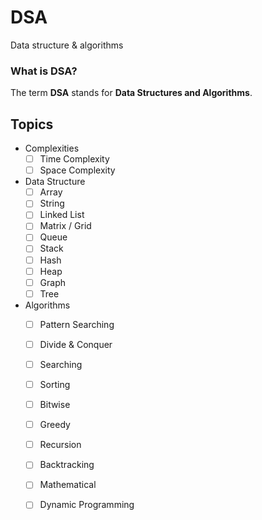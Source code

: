 # DSA
Data structure &amp; algorithms 

### What is DSA?
The term **DSA** stands for **Data Structures and Algorithms**.

## Topics
- Complexities
  - [ ] Time Complexity
  - [ ] Space Complexity
- Data Structure
  - [ ] Array
  <!-- ... 
  
     - Reverse Array
     - Rotation of Array 
     - Rearranging an array 
     - Range queries in the array
     - Multidimensional array 
     - Kadane’s algorithm
     - Dutch national flag algorithm
     - Practice Problems on Array
       - LeetCode
       - GeeksForGeeks
       - CodeChef     
       
    -->
  - [ ] String
  - [ ] Linked List
  - [ ] Matrix / Grid
  - [ ] Queue
  - [ ] Stack
  - [ ] Hash
  - [ ] Heap
  - [ ] Graph
  - [ ] Tree
    
- Algorithms
  - [ ] Pattern Searching
  - [ ] Divide & Conquer
  - [ ] Searching
  - [ ] Sorting
  - [ ] Bitwise
  - [ ] Greedy
  - [ ] Recursion
  - [ ] Backtracking
  - [ ] Mathematical
  - [ ] Dynamic Programming
  

